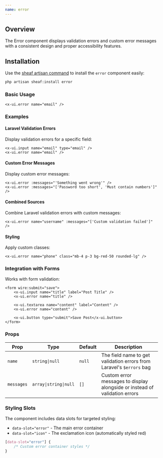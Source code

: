 ```yaml
---
name: error
---
```


## Overview

The Error component displays validation errors and custom error messages with a consistent design and proper accessibility features.

## Installation

Use the [sheaf artisan command](/docs/guides/cli-installation#content-component-management) to install the `error` component easily:

```bash
php artisan sheaf:install error
```


### Basic Usage

```blade
<x-ui.error name="email" />
```


### Examples

#### Laravel Validation Errors

Display validation errors for a specific field:

```blade
<x-ui.input name="email" type="email" />
<x-ui.error name="email" />
```

#### Custom Error Messages

Display custom error messages:

```blade
<x-ui.error :messages="'Something went wrong'" />
<x-ui.error :messages="['Password too short', 'Must contain numbers']" />
```

#### Combined Sources

Combine Laravel validation errors with custom messages:

```blade
<x-ui.error name="username" :messages="['Custom validation failed']" />
```

#### Styling

Apply custom classes:

```blade
<x-ui.error name="phone" class="mb-4 p-3 bg-red-50 rounded-lg" />
```

### Integration with Forms
Works with form validation:

```blade
<form wire:submit="save">
    <x-ui.input name="title" label="Post Title" />
    <x-ui.error name="title" />
    
    <x-ui.textarea name="content" label="Content" />
    <x-ui.error name="content" />
    
    <x-ui.button type="submit">Save Post</x-ui.button>
</form>
```
### Props

| Prop | Type | Default | Description |
|------|------|---------|-------------|
| `name` | `string\|null` | `null` | The field name to get validation errors from Laravel's `$errors` bag |
| `messages` | `array\|string\|null` | `[]` | Custom error messages to display alongside or instead of validation errors |

### Styling Slots

The component includes data slots for targeted styling:

- `data-slot="error"` - The main error container
- `data-slot="icon"` - The exclamation icon (automatically styled red)

```css
[data-slot="error"] {
    /* Custom error container styles */
}
```